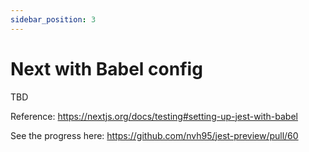 ```yaml
---
sidebar_position: 3
---
```


# Next with Babel config

TBD

Reference: https://nextjs.org/docs/testing#setting-up-jest-with-babel

See the progress here: https://github.com/nvh95/jest-preview/pull/60
